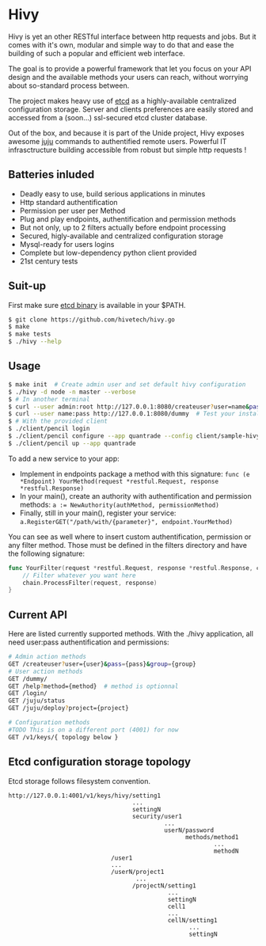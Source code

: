 Hivy
====

Hivy is yet an other RESTful interface between http requests and jobs. But it
comes with it's own, modular and simple way to do that and ease the building
of such a popular and efficient web interface.

The goal is to provide a powerful framework that let you focus on your API
design and the available methods your users can reach, without worrying about
so-standard process between.

The project makes heavy use of [etcd](http://coreos.com/docs/etcd/) as a
highly-available centralized configuration storage. Server and clients
preferences are easily stored and accessed from a (soon...) ssl-secured etcd
cluster database.

Out of the box, and because it is part of the Unide project, Hivy exposes
awesome [juju](https://juju.ubuntu.com/) commands to authentified remote users.
Powerful IT infrasctructure building accessible from robust but simple http requests !

Batteries inluded
-----------------

* Deadly easy to use, build serious applications in minutes
* Http standard authentification
* Permission per user per Method
* Plug and play endpoints, authentification and permission methods
* But not only, up to 2 filters actually before endpoint processing
* Secured, higly-available and centralized configuration storage
* Mysql-ready for users logins
* Complete but low-dependency python client provided
* 21st century tests

Suit-up
-------

First make sure [etcd binary](https://github.com/coreos/etcd/releases/) is available in your $PATH.

```bash
$ git clone https://github.com/hivetech/hivy.go
$ make
$ make tests
$ ./hivy --help
```

Usage
-----

```bash
$ make init  # Create admin user and set default hivy configuration
$ ./hivy -d node -n master --verbose
$ # In another terminal
$ curl --user admin:root http://127.0.0.1:8080/createuser?user=name&pass=pass&group=admin
$ curl --user name:pass http://127.0.0.1:8080/dummy  # Test your installation
$ # With the provided client
$ ./client/pencil login
$ ./client/pencil configure --app quantrade --config client/sample-hivy.yml
$ ./client/pencil up --app quantrade
```

To add a new service to your app:

* Implement in endpoints package a method with this signature: ``func (e
  *Endpoint) YourMethod(request *restful.Request, response *restful.Response)``
* In your main(), create an authority with authentification and permission
  methods: ``a := NewAuthority(authMethod, permissionMethod)``
* Finally, still in your main(), register your service: ``a.RegisterGET("/path/with/{parameter}", endpoint.YourMethod)``

You can see as well where to insert custom authentification, permission or any
filter method. Those must be defined in the filters directory and have the
following signature: 

```go
func YourFilter(request *restful.Request, response *restful.Response, chain *restful.FilterChain) {
    // Filter whatever you want here
    chain.ProcessFilter(request, response)
}
```


Current API
-----------

Here are listed currently supported methods. With the ./hivy application, all
need user:pass authentification and permissions:

```bash
# Admin action methods
GET /createuser?user={user}&pass={pass}&group={group}
# User action methods
GET /dummy/
GET /help?method={method}  # method is optionnal
GET /login/
GET /juju/status
GET /juju/deploy?project={project}

# Configuration methods
#TODO This is on a different port (4001) for now
GET /v1/keys/{ topology below }
```


Etcd configuration storage topology
-----------------------------------

Etcd storage follows filesystem convention.

```
http://127.0.0.1:4001/v1/keys/hivy/setting1
                                   ...
                                   settingN
                                   security/user1
                                            ...
                                            userN/password
                                                  methods/method1
                                                          ...
                                                          methodN
                             /user1
                             ...
                             /userN/project1
                                    ...
                                   /projectN/setting1
                                             ...
                                             settingN
                                             cell1
                                             ...
                                             cellN/setting1
                                                   ...
                                                   settingN
```
